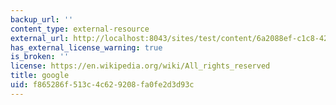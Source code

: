 ```yaml
---
backup_url: ''
content_type: external-resource
external_url: http://localhost:8043/sites/test/content/6a2088ef-c1c8-4206-b24f-911f22c99d57/?ocw_resource_link_uuid=6a2088ef-c1c8-4206-b24f-911f22c99d57&ocw_resource_link_suffix=
has_external_license_warning: true
is_broken: ''
license: https://en.wikipedia.org/wiki/All_rights_reserved
title: google
uid: f865286f-513c-4c62-9208-fa0fe2d3d93c
---
```

